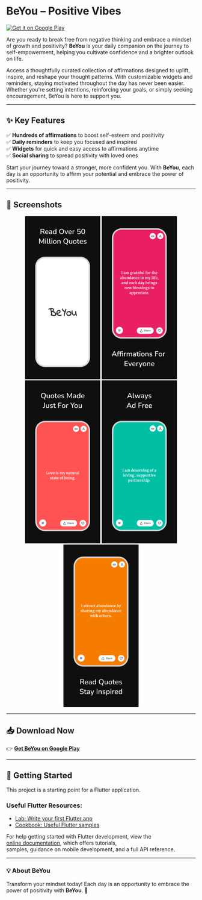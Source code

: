 # BeYou – Positive Vibes

[![Get it on Google Play](https://play.google.com/intl/en_us/badges/images/generic/en_badge_web_generic.png)](https://play.google.com/store/apps/details?id=com.beyou.affirmation)

Are you ready to break free from negative thinking and embrace a mindset of growth and positivity? **BeYou** is your daily companion on the journey to self-empowerment, helping you cultivate confidence and a brighter outlook on life.

Access a thoughtfully curated collection of affirmations designed to uplift, inspire, and reshape your thought patterns. With customizable widgets and reminders, staying motivated throughout the day has never been easier. Whether you're setting intentions, reinforcing your goals, or simply seeking encouragement, BeYou is here to support you.

---

## ✨ Key Features
✅ **Hundreds of affirmations** to boost self-esteem and positivity  
✅ **Daily reminders** to keep you focused and inspired  
✅ **Widgets** for quick and easy access to affirmations anytime  
✅ **Social sharing** to spread positivity with loved ones  

Start your journey toward a stronger, more confident you. With **BeYou**, each day is an opportunity to affirm your potential and embrace the power of positivity.  

---

## 📸 Screenshots

<p align="center">
  <img src="https://github.com/singhrishabh93/affirmation/blob/main/screenshots/1.png" alt="Screen 1" width="200"/>
  <img src="https://github.com/singhrishabh93/affirmation/blob/main/screenshots/2.png" alt="Screen 2" width="200"/>
  <img src="https://github.com/singhrishabh93/affirmation/blob/main/screenshots/3.png" alt="Screen 3" width="200"/>
  <img src="https://github.com/singhrishabh93/affirmation/blob/main/screenshots/4.png" alt="Screen 4" width="200"/>
  <img src="https://github.com/singhrishabh93/affirmation/blob/main/screenshots/5.png" alt="Screen 5" width="200"/>
</p>

---

## 📥 Download Now

👉 [**Get BeYou on Google Play**](https://play.google.com/store/apps/details?id=com.beyou.affirmation)

---

## 🚀 Getting Started

This project is a starting point for a Flutter application.

### Useful Flutter Resources:
- [Lab: Write your first Flutter app](https://docs.flutter.dev/get-started/codelab)  
- [Cookbook: Useful Flutter samples](https://docs.flutter.dev/cookbook)  

For help getting started with Flutter development, view the  
[online documentation](https://docs.flutter.dev/), which offers tutorials,  
samples, guidance on mobile development, and a full API reference.  

---

### 💡 About BeYou
Transform your mindset today! Each day is an opportunity to embrace the power of positivity with **BeYou**. 🌟
